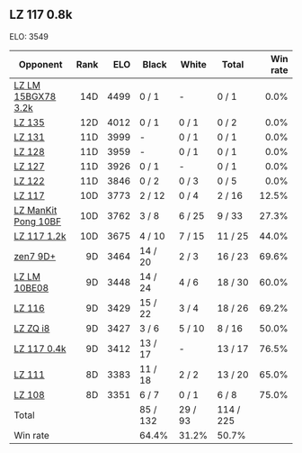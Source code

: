 ## LZ 117 0.8k ##

ELO: 3549

Opponent | Rank | ELO | Black | White | Total | Win rate
---------|-----:|----:|-------|-------|-------|-------:
[LZ LM 15BGX78 3.2k](LZ%20LM%2015BGX78%203.2k.md) | 14D | 4499 | 0 / 1 | - | 0 / 1 | 0.0%
[LZ 135](LZ%20135.md) | 12D | 4012 | 0 / 1 | 0 / 1 | 0 / 2 | 0.0%
[LZ 131](LZ%20131.md) | 11D | 3999 | - | 0 / 1 | 0 / 1 | 0.0%
[LZ 128](LZ%20128.md) | 11D | 3959 | - | 0 / 1 | 0 / 1 | 0.0%
[LZ 127](LZ%20127.md) | 11D | 3926 | 0 / 1 | - | 0 / 1 | 0.0%
[LZ 122](LZ%20122.md) | 11D | 3846 | 0 / 2 | 0 / 3 | 0 / 5 | 0.0%
[LZ 117](LZ%20117.md) | 10D | 3773 | 2 / 12 | 0 / 4 | 2 / 16 | 12.5%
[LZ ManKit Pong 10BF](LZ%20ManKit%20Pong%2010BF.md) | 10D | 3762 | 3 / 8 | 6 / 25 | 9 / 33 | 27.3%
[LZ 117 1.2k](LZ%20117%201.2k.md) | 10D | 3675 | 4 / 10 | 7 / 15 | 11 / 25 | 44.0%
[zen7 9D+](zen7%209D+.md) | 9D | 3464 | 14 / 20 | 2 / 3 | 16 / 23 | 69.6%
[LZ LM 10BE08](LZ%20LM%2010BE08.md) | 9D | 3448 | 14 / 24 | 4 / 6 | 18 / 30 | 60.0%
[LZ 116](LZ%20116.md) | 9D | 3429 | 15 / 22 | 3 / 4 | 18 / 26 | 69.2%
[LZ ZQ i8](LZ%20ZQ%20i8.md) | 9D | 3427 | 3 / 6 | 5 / 10 | 8 / 16 | 50.0%
[LZ 117 0.4k](LZ%20117%200.4k.md) | 9D | 3412 | 13 / 17 | - | 13 / 17 | 76.5%
[LZ 111](LZ%20111.md) | 8D | 3383 | 11 / 18 | 2 / 2 | 13 / 20 | 65.0%
[LZ 108](LZ%20108.md) | 8D | 3351 | 6 / 7 | 0 / 1 | 6 / 8 | 75.0%
Total | | | 85 / 132 | 29 / 93 | 114 / 225 | 
Win rate| | | 64.4% | 31.2% | 50.7% | 
